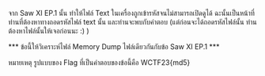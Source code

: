 จาก Saw XI EP.1 นั้น ทำให้ไฟล์ Text ในเครื่องถูกเข้ารหัสจนไม่สามารถเปิดดูได้ ฉะนั้นเป็นหน้าที่ท่านที่ต้องหาทางถอดรหัสไฟล์ text นั้น และท่านจะพบกับคำตอบ (แต่ก่อนจะได้ถอดรหัสไฟล์นั้น ท่านต้องหาไฟล์นั้นให้เจอก่อนนะ :) )

*** ข้อนี้ให้วิเคราะห์ไฟล์ Memory Dump ไฟล์เดียวกันกับข้อ Saw XI EP.1 ***

หมายเหตุ รูปแบบของ Flag ที่เป็นคำตอบของข้อนี้คือ WCTF23{md5}
